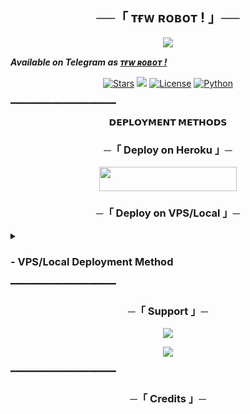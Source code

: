 <h2 align="center">
    ──「 ᴛғᴡ ʀᴏʙᴏᴛ ! 」──
</h2>

<p align="center">
  <img src="https://files.catbox.moe/6gn6nf.jpg">
</p>

**_Available on Telegram as [ᴛғᴡ ʀᴏʙᴏᴛ !](https://t.me/TFW_CONTROLLER_BOT)_**

<p align="center">
<a href="https://github.com/kairnex/devamanagement/stargazers"><img src="https://img.shields.io/github/stars/kairnex/devamanagement?color=black&logo=github&logoColor=black&style=for-the-badge" alt="Stars"/></a>
<a href="[https://github.com/AnonymousX1025/Deva](https://github.com/kairnex/devamanagement)/network/members"> <img src="https://img.shields.io/github/forks/kairnex/devamanagement?color=black&logo=github&logoColor=black&style=for-the-badge"/></a>
<a href="[https://github.com/AnonymousX1025/Deva](https://github.com/kairnex/devamanagement)/blob/master/LICENSE"> <img src="https://img.shields.io/badge/License-MIT-blueviolet?style=for-the-badge" alt="License"/></a>
<a href="https://www.python.org/"> <img src="https://img.shields.io/badge/Written%20in-Python-skyblue?style=for-the-badge&logo=python" alt="Python"/></a>
</p>

━━━━━━━━━━━━━━━━━━━━

<p align="center">
<b>𝗗𝗘𝗣𝗟𝗢𝗬𝗠𝗘𝗡𝗧 𝗠𝗘𝗧𝗛𝗢𝗗𝗦</b>
</p>

<h3 align="center">
    ─「 Deploy on Heroku 」─
</h3>

<p align="center"><a href="https://dashboard.heroku.com/new?template=https://github.com/kairnex/devamanagement"> <img src="https://img.shields.io/badge/Deploy%20On%20Heroku-black?style=for-the-badge&logo=heroku" width="220" height="38.45"/></a></p>


<h3 align="center">
    ─「 Deploy on VPS/Local 」─
</h3>

<details>
<summary><h3>
- <b>VPS/Local Deployment Method</b>
</h3></summary>

- Get your [Necessary Variables](https://github.com/kairnex/devamanagement/blob/masterdevamanagement/config.py)
- Upgrade and Update by :
`sudo apt-get update && sudo apt-get upgrade -y`
- Install required packages by :
`sudo apt-get install python3-pip -y`
- Install pip by :
`sudo pip3 install -U pip`
- Clone the repository by :
`git clone https://github.com/AnonymousX1025/Deva && cd Deva`
- Install/Upgrade setuptools by :
`pip3 install --upgrade pip setuptools`
- Install requirements by :
`pip3 install -U -r requirements.txt`
- Fill your variables in config by :
`vi Deva/config.py`

Press `I` on the keyboard for editing config

Press `Ctrl+C` when you're done with editing config and `:wq` to save the config
- Install tmux to keep running your bot when you close the terminal by :
`sudo apt install tmux && tmux`
- Finally run the bot by :
`python3 -m Deva`
- For getting out from tmux session

Press `Ctrl+b` and then `d`

<p align="center">
  <img src="https://files.catbox.moe/xb4u1q.jpg">
</p>

</details>
━━━━━━━━━━━━━━━━━━━━

<h3 align="center">
    ─「 Support 」─
</h3>

<p align="center">
<a href="https://t.me/TFW_NETWORK"><img src="https://img.shields.io/badge/-Support%20Group-blue.svg?style=for-the-badge&logo=Telegram"></a>
</p>
<p align="center">
<a href="https://t.me/TFW_NETWORK"><img src="https://img.shields.io/badge/-Support%20Channel-blue.svg?style=for-the-badge&logo=Telegram"></a>
</p>

━━━━━━━━━━━━━━━━━━━━

<h3 align="center">
    ─「 Credits 」─
</h3>
